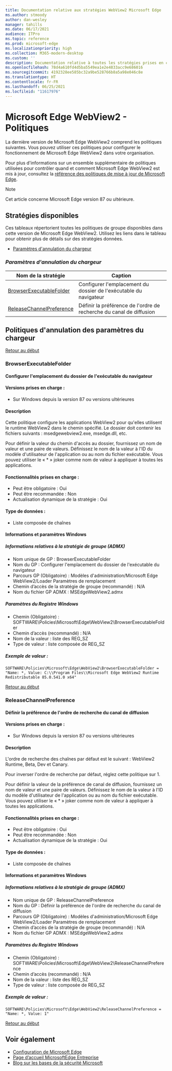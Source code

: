 ```yaml
---
title: Documentation relative aux stratégies WebView2 Microsoft Edge
ms.author: stmoody
author: dan-wesley
manager: tahills
ms.date: 06/17/2021
audience: ITPro
ms.topic: reference
ms.prod: microsoft-edge
ms.localizationpriority: high
ms.collection: M365-modern-desktop
ms.custom: ''
description: Documentation relative à toutes les stratégies prises en charge par le navigateur Microsoft Edge pour Windows et Mac
ms.openlocfilehash: 78d4a610fd4d5ba5549ea1e2e4833acc9e686016
ms.sourcegitcommit: 4192328ee585bc32a9be528766b8a5a98e046c8e
ms.translationtype: HT
ms.contentlocale: fr-FR
ms.lasthandoff: 06/25/2021
ms.locfileid: "11617976"
---
```

# <a name="microsoft-edge-webview2---policies"></a>Microsoft Edge WebView2 - Politiques

La dernière version de Microsoft Edge WebView2 comprend les politiques suivantes. Vous pouvez utiliser ces politiques pour configurer le fonctionnement de Microsoft Edge WebView2 dans votre organisation.

Pour plus d'informations sur un ensemble supplémentaire de politiques utilisées pour contrôler quand et comment Microsoft Edge WebView2 est mis à jour, consultez la [référence des politiques de mise à jour de Microsoft Edge](microsoft-edge-update-policies.md).


> [!NOTE]
> Cet article concerne Microsoft Edge version 87 ou ultérieure.

## <a name="available-policies"></a>Stratégies disponibles

Ces tableaux répertorient toutes les politiques de groupe disponibles dans cette version de Microsoft Edge WebView2. Utilisez les liens dans le tableau pour obtenir plus de détails sur des stratégies données.

- [Paramètres d'annulation du chargeur](#loader-override-settings)


### [*<a name="loader-override-settings"></a>Paramètres d'annulation du chargeur*](#loader-override-settings-policies)

|Nom de la stratégie|Caption|
|-|-|
|[BrowserExecutableFolder](#browserexecutablefolder)|Configurer l'emplacement du dossier de l'exécutable du navigateur|
|[ReleaseChannelPreference](#releasechannelpreference)|Définir la préférence de l'ordre de recherche du canal de diffusion|




  ## <a name="loader-override-settings-policies"></a>Politiques d'annulation des paramètres du chargeur

  [Retour au début](#microsoft-edge-webview2---policies)

  ### <a name="browserexecutablefolder"></a>BrowserExecutableFolder

  #### <a name="configure-the-location-of-the-browser-executable-folder"></a>Configurer l'emplacement du dossier de l'exécutable du navigateur

  
  
  #### <a name="supported-versions"></a>Versions prises en charge :

  - Sur Windows depuis la version 87 ou versions ultérieures

  #### <a name="description"></a>Description

  Cette politique configure les applications WebView2 pour qu'elles utilisent le runtime WebView2 dans le chemin spécifié. Le dossier doit contenir les fichiers suivants : msedgewebview2.exe, msedge.dll, etc.

Pour définir la valeur du chemin d'accès au dossier, fournissez un nom de valeur et une paire de valeurs. Définissez le nom de la valeur à l'ID du modèle d'utilisateur de l'application ou au nom du fichier exécutable. Vous pouvez utiliser le « * » joker comme nom de valeur à appliquer à toutes les applications.

  #### <a name="supported-features"></a>Fonctionnalités prises en charge :

  - Peut être obligatoire : Oui
  - Peut être recommandée : Non
  - Actualisation dynamique de la stratégie : Oui

  #### <a name="data-type"></a>Type de données :

  - Liste composée de chaînes

  #### <a name="windows-information-and-settings"></a>Informations et paramètres Windows

  ##### <a name="group-policy-admx-info"></a>Informations relatives à la stratégie de groupe (ADMX)

  - Nom unique de GP : BrowserExecutableFolder
  - Nom du GP : Configurer l'emplacement du dossier de l'exécutable du navigateur
  - Parcours GP (Obligatoire) : Modèles d'administration/Microsoft Edge WebView2/Loader Paramètres de remplacement
  - Chemin d’accès de la stratégie de groupe (recommandé) : N/A
  - Nom du fichier GP ADMX : MSEdgeWebView2.admx

  ##### <a name="windows-registry-settings"></a>Paramètres du Registre Windows

  - Chemin (Obligatoire) : SOFTWARE\Policies\Microsoft\Edge\WebView2\BrowserExecutableFolder
  - Chemin d’accès (recommandé) : N/A
  - Nom de la valeur : liste des REG_SZ
  - Type de valeur : liste composée de REG_SZ

  ##### <a name="example-value"></a>Exemple de valeur :

```
SOFTWARE\Policies\Microsoft\Edge\WebView2\BrowserExecutableFolder = "Name: *, Value: C:\\Program Files\\Microsoft Edge WebView2 Runtime Redistributable 85.0.541.0 x64"

```

  

  [Retour au début](#microsoft-edge-webview2---policies)

  ### <a name="releasechannelpreference"></a>ReleaseChannelPreference

  #### <a name="set-the-release-channel-search-order-preference"></a>Définir la préférence de l'ordre de recherche du canal de diffusion

  
  
  #### <a name="supported-versions"></a>Versions prises en charge :

  - Sur Windows depuis la version 87 ou versions ultérieures

  #### <a name="description"></a>Description

  L'ordre de recherche des chaînes par défaut est le suivant : WebView2 Runtime, Beta, Dev et Canary.

Pour inverser l'ordre de recherche par défaut, réglez cette politique sur 1.

Pour définir la valeur de la préférence de canal de diffusion, fournissez un nom de valeur et une paire de valeurs. Définissez le nom de la valeur à l'ID du modèle d'utilisateur de l'application ou au nom du fichier exécutable. Vous pouvez utiliser le « * » joker comme nom de valeur à appliquer à toutes les applications.

  #### <a name="supported-features"></a>Fonctionnalités prises en charge :

  - Peut être obligatoire : Oui
  - Peut être recommandée : Non
  - Actualisation dynamique de la stratégie : Oui

  #### <a name="data-type"></a>Type de données :

  - Liste composée de chaînes

  #### <a name="windows-information-and-settings"></a>Informations et paramètres Windows

  ##### <a name="group-policy-admx-info"></a>Informations relatives à la stratégie de groupe (ADMX)

  - Nom unique de GP : ReleaseChannelPreference
  - Nom du GP : Définir la préférence de l'ordre de recherche du canal de diffusion
  - Parcours GP (Obligatoire) : Modèles d'administration/Microsoft Edge WebView2/Loader Paramètres de remplacement
  - Chemin d’accès de la stratégie de groupe (recommandé) : N/A
  - Nom du fichier GP ADMX : MSEdgeWebView2.admx

  ##### <a name="windows-registry-settings"></a>Paramètres du Registre Windows

  - Chemin (Obligatoire) : SOFTWARE\Policies\Microsoft\Edge\WebView2\ReleaseChannelPreference
  - Chemin d’accès (recommandé) : N/A
  - Nom de la valeur : liste des REG_SZ
  - Type de valeur : liste composée de REG_SZ

  ##### <a name="example-value"></a>Exemple de valeur :

```
SOFTWARE\Policies\Microsoft\Edge\WebView2\ReleaseChannelPreference = "Name: *, Value: 1"

```

  

  [Retour au début](#microsoft-edge-webview2---policies)


## <a name="see-also"></a>Voir également

- [Configuration de Microsoft Edge](configure-microsoft-edge.md)
- [Page d’accueil MicrosoftEdge Entreprise](https://aka.ms/EdgeEnterprise)
- [Blog sur les bases de la sécurité Microsoft](https://techcommunity.microsoft.com/t5/microsoft-security-baselines/bg-p/Microsoft-Security-Baselines)